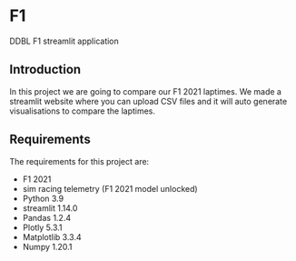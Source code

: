 # F1
DDBL F1 streamlit application

## Introduction
In this project we are going to compare our F1 2021 laptimes. 
We made a streamlit website where you can upload CSV files and it will auto generate visualisations to compare the laptimes.

## Requirements

The requirements for this project are:
- F1 2021
- sim racing telemetry (F1 2021 model unlocked)
- Python 3.9
- streamlit 1.14.0
- Pandas 1.2.4
- Plotly 5.3.1
- Matplotlib 3.3.4
- Numpy 1.20.1
